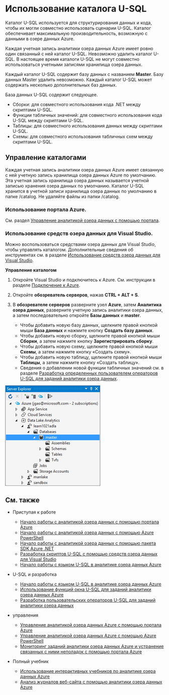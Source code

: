 <properties
   pageTitle="Вводные сведения о каталоге U-SQL аналитики озера данных Azure | Azure"
   description="Вводные сведения о каталоге U-SQL аналитики озера данных Azure"
   services="data-lake-analytics"
   documentationCenter=""
   authors="edmacauley"
   manager="paulettm"
   editor="cgronlun"/>

<tags
   ms.service="data-lake-analytics"
   ms.devlang="na"
   ms.topic="article"
   ms.tgt_pltfrm="na"
   ms.workload="big-data"
   ms.date="04/26/2016"
   ms.author="edmaca"/>

# Использование каталога U-SQL

Каталог U-SQL используется для структурирования данных и кода, чтобы их могли совместно использовать сценарии U-SQL. Каталог обеспечивает максимальную производительность, возможную с данными в озере данных Azure.

Каждая учетная запись аналитики озера данных Azure имеет ровно один связанный с ней каталог U-SQL. Невозможно удалить каталог U-SQL. В настоящее время каталоги U-SQL не могут совместно использоваться учетными записями хранилища озера данных.

Каждый каталог U-SQL содержит базу данных с названием **Master**. Базу данных Master удалить невозможно. Каждый каталог U-SQL может содержать несколько дополнительных баз данных.

База данных U-SQL содержит следующее.

- Сборки: для совместного использования кода .NET между скриптами U-SQL.
- Функции табличных значений: для совместного использования кода U-SQL между скриптами U-SQL.
- Таблицы: для совместного использования данных между скриптами U-SQL.
- Схемы: для совместного использования табличных схем между скриптами U-SQL.

## Управление каталогами
Каждая учетная запись аналитики озера данных Azure имеет связанную с ней учетную запись хранилища озера данных Azure по умолчанию. Эта учетная запись хранилища озера данных называется учетной записью хранения озера данных по умолчанию. Каталог U-SQL хранится в учетной записи хранилища озера данных по умолчанию в папке /catalog. Не удаляйте файлы из папки /catalog.

### Использование портала Azure.

См. раздел [Управление аналитикой озера данных с помощью портала](data-lake-analytics-use-portal.md#view-u-sql-catalog).


### Использование средств озера данных для Visual Studio.

Можно воспользоваться средствами озера данных для Visual Studio, чтобы управлять каталогом. Дополнительные сведения об инструментах см. в разделе [Использование средств озера данных для Visual Studio](data-lake-analytics-data-lake-tools-get-started.md).

**Управление каталогом**

1. Откройте Visual Studio и подключитесь к Azure. См. инструкции в разделе [Подключение к Azure](data-lake-analytics-data-lake-tools-get-started.md#connect-to-azure).
1. Откройте **обозреватель серверов**, нажав **CTRL + ALT + S**.
2. В **обозревателе серверов** разверните узел **Azure**, затем **Аналитика озера данных**, разверните учетную запись аналитики озера данных, а затем последовательно откройте **Базы данных** и **master**.



    - Чтобы добавить новую базу данных, щелкните правой кнопкой мыши **База данных** и нажмите кнопку **Создать базу данных**.
    - Чтобы добавить новую сборку, щелкните правой кнопкой мыши **Сборки**, а затем нажмите кнопку **Зарегистрировать сборку**.
    - Чтобы добавить новую схему, щелкните правой кнопкой мыши **Схемы**, а затем нажмите кнопку «Создать схему».
    - Чтобы добавить новую таблицу, щелкните правой кнопкой мыши **Таблицы**, а затем нажмите кнопку «Создать таблицу».
    - Сведения о добавлении новой функции табличных значений см. в разделе [Разработка определенных пользователем операторов U-SQL для заданий аналитики озера данных](data-lake-analytics-u-sql-develop-user-defined-operators.md).


![Обзор каталогов U-SQL Visual Studio](./media/data-lake-analytics-use-u-sql-catalog/data-lake-analytics-browse-catalogs.png)


## См. также

- Приступая к работе
    - [Начало работы с аналитикой озера данных с помощью портала Azure](data-lake-analytics-get-started-portal.md)
    - [Начало работы с аналитикой озера данных с помощью Azure PowerShell](data-lake-analytics-get-started-powershell.md)
    - [Начало работы с аналитикой озера данных с помощью пакета SDK Azure .NET](data-lake-analytics-get-started-net-sdk.md)
    - [Разработка скриптов U-SQL с помощью средств озера данных для Visual Studio](data-lake-analytics-data-lake-tools-get-started.md)
    - [Начало работы с языком U-SQL в аналитике озера данных Azure](data-lake-analytics-u-sql-get-started.md)

- U-SQL и разработка
    - [Начало работы с языком U-SQL в аналитике озера данных Azure](data-lake-analytics-u-sql-get-started.md)
    - [Использование функций окна U-SQL для заданий аналитики озера данных Azure](data-lake-analytics-use-window-functions.md)
    - [Разработка пользовательских операторов U-SQL для заданий аналитики озера данных](data-lake-analtyics-u-sql-user-defined-operators.md)

- управления
    - [Управление аналитикой озера данных Azure с помощью портала Azure](data-lake-analytics-use-portal.md)
    - [Управление аналитикой озера данных Azure с помощью Azure PowerShell](data-lake-analytics-use-powershell.md)
    - [Мониторинг заданий аналитики озера данных Azure и устранение связанных с ними неполадок с помощью портала Azure](data-lake-analytics-monitor-and-troubleshoot-jobs-tutorial.md)

- Полный учебник
    - [Использование интерактивных учебников по аналитике озера данных Azure](data-lake-analytics-use-interactive-tutorials.md)
    - [Анализ журналов веб-сайта с помощью аналитики озера данных Azure](data-lake-analytics-analyze-weblogs.md)

<!---HONumber=AcomDC_0504_2016-->